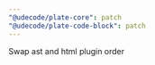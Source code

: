 ```yaml
---
"@udecode/plate-core": patch
"@udecode/plate-code-block": patch
---
```


Swap ast and html plugin order
